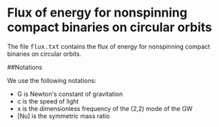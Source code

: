 # Flux of energy for nonspinning compact binaries on circular orbits

The file <tt>flux.txt</tt> contains the flux of energy for nonspinning compact binaries on circular orbits.

##Notations

We use the following notations:
* G is Newton's constant of gravitation
* c is the speed of light
* x is the dimensionless frequency of the (2,2) mode of the GW
* \[Nu] is the symmetric mass ratio
